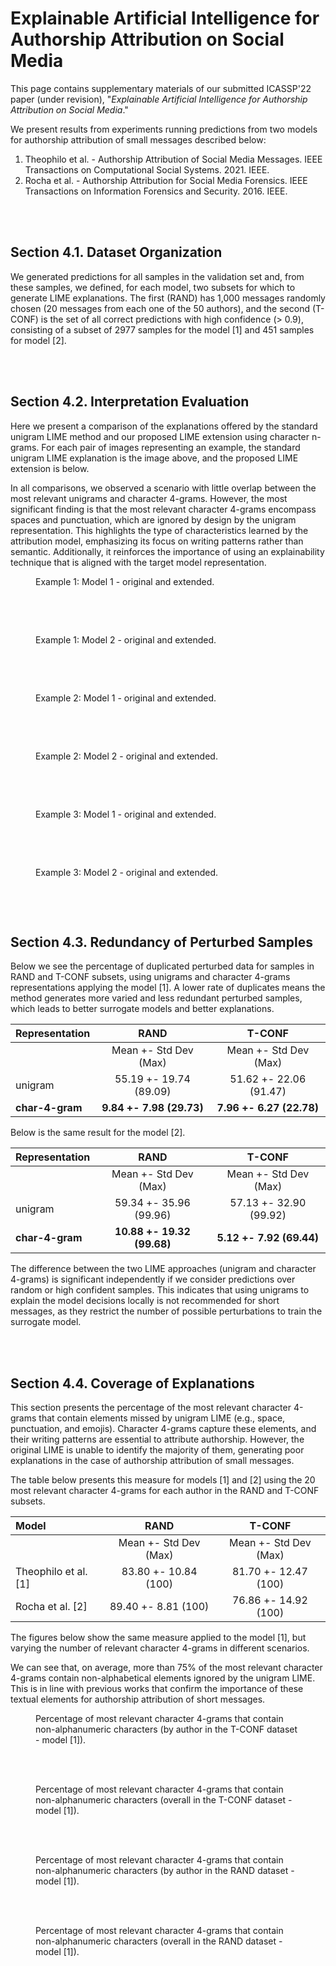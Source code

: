 # Explainable Artificial Intelligence for Authorship Attribution on Social Media

This page contains supplementary materials of our submitted ICASSP'22 paper (under revision), "_Explainable Artificial Intelligence for Authorship Attribution on Social Media_."

We present results from experiments running predictions from two models for authorship attribution of small messages described below:

1. Theophilo et al. - Authorship Attribution of Social Media Messages. IEEE Transactions on Computational Social Systems. 2021. IEEE.
1. Rocha et al. - Authorship Attribution for Social Media Forensics. IEEE Transactions on Information Forensics and Security. 2016. IEEE.

<br>
<br>

## Section 4.1. Dataset Organization

We generated predictions for all samples in the validation set and, from these samples, we defined, for each model, two subsets for which to generate LIME explanations. The first (RAND) has 1,000 messages randomly chosen (20 messages from each one of the 50 authors), and the second (T-CONF) is the set of all correct predictions with high confidence ($>$ 0.9), consisting of a subset of 2977 samples for the model [1] and 451 samples for model [2].

<br>
<br>

## Section 4.2. Interpretation Evaluation

Here we present a comparison of the explanations offered by the standard unigram LIME method and our proposed LIME extension using character n-grams. For each pair of images representing an example, the standard unigram LIME explanation is the image above, and the proposed LIME extension is below.

In all comparisons, we observed a scenario with little overlap between the most relevant unigrams and character 4-grams. However, the most significant finding is that the most relevant character 4-grams encompass spaces and punctuation, which are ignored by design by the unigram representation. This highlights the type of characteristics learned by the attribution model, emphasizing its focus on writing patterns rather than semantic. Additionally, it reinforces the importance of using an explainability technique that is aligned with the target model representation.


<figure>
  <figcaption>Example 1: Model 1 - original and extended.</figcaption>
  <img src="./example_1_original.png" alt=""/>
</figure>
<figure>
  <img src="./example_1_extended.png" alt=""/>
</figure>

<br>
<br>

<figure>
  <figcaption>Example 1: Model 2 - original and extended.</figcaption>
  <img src="./example_1_original_method_2.png" alt=""/>
</figure>
<figure>
  <img src="./example_1_extended_method_2.png" alt=""/>
</figure>

<br>
<br>


<figure>
  <figcaption>Example 2: Model 1 - original and extended.</figcaption>
  <img src="./example_2_original.png" alt=""/>
</figure>
<figure>
  <img src="./example_2_extended.png" alt=""/>
</figure>

<br>
<br>

<figure>
  <figcaption>Example 2: Model 2 - original and extended.</figcaption>
  <img src="./example_2_original_method_2.png" alt=""/>
</figure>
<figure>
  <img src="./example_2_extended_method_2.png" alt=""/>
</figure>

<br>
<br>


<figure>
  <figcaption>Example 3: Model 1 - original and extended.</figcaption>
  <img src="./example_3_original.png" alt=""/>
</figure>
<figure>
  <img src="./example_3_extended.png" alt=""/>
</figure>

<br>
<br>

<figure>
  <figcaption>Example 3: Model 2 - original and extended.</figcaption>
  <img src="./example_3_original_method_2.png" alt=""/>
</figure>
<figure>
  <img src="./example_3_extended_method_2.png" alt=""/>
</figure>

<br>
<br>

## Section 4.3. Redundancy of Perturbed Samples

Below we see the percentage of duplicated perturbed data for samples in RAND and T-CONF subsets, using unigrams and character 4-grams representations applying the model [1]. A lower rate of duplicates means the method generates more varied and less redundant perturbed samples, which leads to better surrogate models and better explanations.

| **Representation** | **RAND**                 | **T-CONF**               |
| :---               |          :---:           |          :---:           |
|                    | Mean +- Std Dev (Max)    | Mean +- Std Dev (Max)    |
| unigram            | 55.19 +- 19.74 (89.09)   | 51.62 +- 22.06 (91.47)   |
| **char-4-gram**    | **9.84 +- 7.98 (29.73)** | **7.96 +- 6.27 (22.78)** |

Below is the same result for the model [2].

| **Representation** | **RAND**                   | **T-CONF**               |
| :---               |           :---:            |          :---:           |
|                    | Mean +- Std Dev (Max)      | Mean +- Std Dev (Max)    |
| unigram            | 59.34 +- 35.96 (99.96)     | 57.13 +- 32.90 (99.92)   |
| **char-4-gram**    | **10.88 +- 19.32 (99.68)** | **5.12 +- 7.92 (69.44)** |


The difference between the two LIME approaches (unigram and character 4-grams) is significant independently if we consider predictions over random or high confident samples. This indicates that using unigrams to explain the model decisions locally is not recommended for short messages, as they restrict the number of possible perturbations to train the surrogate model.

<br>
<br>

## Section 4.4. Coverage of Explanations

This section presents the percentage of the most relevant character 4-grams that contain elements missed by unigram LIME (e.g., space, punctuation, and emojis). Character 4-grams capture these elements, and their writing patterns are essential to attribute authorship. However, the original LIME is unable to identify the majority of them, generating poor explanations in the case of authorship attribution of small messages.

The table below presents this measure for models [1] and [2] using the 20 most relevant character 4-grams for each author in the RAND and T-CONF subsets.

| **Model**            | **RAND**              | **T-CONF**            |
| :---                 |        :---:          |         :---:         |
|                      | Mean +- Std Dev (Max) | Mean +- Std Dev (Max) |
| Theophilo et al. [1] | 83.80 +- 10.84 (100)  | 81.70 +- 12.47 (100)  |
| Rocha et al. [2]     | 89.40 +- 8.81 (100)   | 76.86 +- 14.92 (100)  |

The figures below show the same measure applied to the model [1], but varying the number of relevant character 4-grams in different scenarios.

We can see that, on average, more than 75% of the most relevant character 4-grams contain non-alphabetical elements ignored by the unigram LIME. This is in line with previous works that confirm the importance of these textual elements for authorship attribution of short messages.

<figure>
  <img src="./strong_tps_non_alpha_ratio_by_author.png" alt=""/>
  <figcaption>Percentage of most relevant character 4-grams that contain non-alphanumeric characters (by author in the T-CONF dataset - model [1]).</figcaption>
</figure>

<br>
<br>

<figure>
  <img src="./strong_tps_non_alpha_ratio_overall.png" alt=""/>
  <figcaption>Percentage of most relevant character 4-grams that contain non-alphanumeric characters (overall in the T-CONF dataset - model [1]).</figcaption>
</figure>

<br>
<br>

<figure>
  <img src="./random_non_alpha_ratio_by_author.png" alt=""/>
  <figcaption>Percentage of most relevant character 4-grams that contain non-alphanumeric characters (by author in the RAND dataset - model [1]).</figcaption>
</figure>

<br>
<br>

<figure>
  <img src="./random_non_alpha_ratio_overall.png" alt=""/>
  <figcaption>Percentage of most relevant character 4-grams that contain non-alphanumeric characters (overall in the RAND dataset - model [1]).</figcaption>
</figure>

